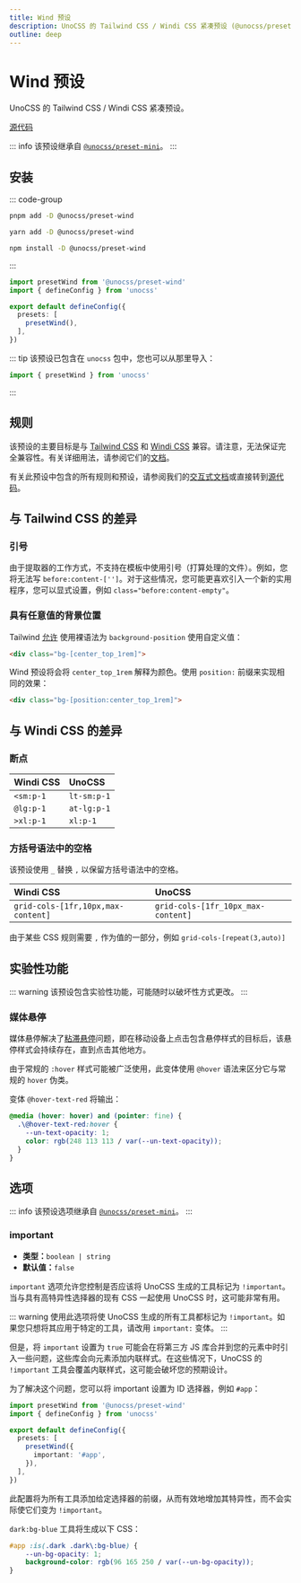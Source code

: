 ```yaml
---
title: Wind 预设
description: UnoCSS 的 Tailwind CSS / Windi CSS 紧凑预设 (@unocss/preset-wind)。
outline: deep
---
```


# Wind 预设

UnoCSS 的 Tailwind CSS / Windi CSS 紧凑预设。

[源代码](https://github.com/unocss/unocss/tree/main/packages/preset-wind)

::: info
该预设继承自 [`@unocss/preset-mini`](/presets/mini)。
:::

## 安装

::: code-group
  ```bash [pnpm]
  pnpm add -D @unocss/preset-wind
  ```
  ```bash [yarn]
  yarn add -D @unocss/preset-wind
  ```
  ```bash [npm]
  npm install -D @unocss/preset-wind
  ```
:::

```ts [uno.config.ts]
import presetWind from '@unocss/preset-wind'
import { defineConfig } from 'unocss'

export default defineConfig({
  presets: [
    presetWind(),
  ],
})
```

::: tip
该预设已包含在 `unocss` 包中，您也可以从那里导入：

```ts
import { presetWind } from 'unocss'
```
:::

## 规则
该预设的主要目标是与 [Tailwind CSS](https://tailwindcss.com/) 和 [Windi CSS](https://windicss.org/) 兼容。请注意，无法保证完全兼容性。有关详细用法，请参阅它们的[文档](https://tailwindcss.com/docs)。

有关此预设中包含的所有规则和预设，请参阅我们的<a href="/interactive/" target="_blank">交互式文档</a>或直接转到[源代码](https://github.com/unocss/unocss/tree/main/packages/preset-wind)。

## 与 Tailwind CSS 的差异

### 引号

由于提取器的工作方式，不支持在模板中使用引号（打算处理的文件）。例如，您将无法写 `before:content-['']`。对于这些情况，您可能更喜欢引入一个新的实用程序，您可以显式设置，例如 `class="before:content-empty"`。

### 具有任意值的背景位置

Tailwind [允许](https://tailwindcss.com/docs/background-position#using-custom-values) 使用裸语法为 `background-position` 使用自定义值：

```html
<div class="bg-[center_top_1rem]">
```

Wind 预设将会将 `center_top_1rem` 解释为颜色。使用 `position:` 前缀来实现相同的效果：

```html
<div class="bg-[position:center_top_1rem]">
```

## 与 Windi CSS 的差异

### 断点

| Windi CSS | UnoCSS |
|:--|:--|
| `<sm:p-1` | `lt-sm:p-1` |
| `@lg:p-1` | `at-lg:p-1` |
| `>xl:p-1` | `xl:p-1`    |

### 方括号语法中的空格

该预设使用 `_` 替换 `,` 以保留方括号语法中的空格。

| Windi CSS | UnoCSS |
|:--|:--|
| `grid-cols-[1fr,10px,max-content]` | `grid-cols-[1fr_10px_max-content]` |

由于某些 CSS 规则需要 `,` 作为值的一部分，例如 `grid-cols-[repeat(3,auto)]`

## 实验性功能

::: warning
该预设包含实验性功能，可能随时以破坏性方式更改。
:::

### 媒体悬停

媒体悬停解决了[粘滞悬停](https://css-tricks.com/solving-sticky-hover-states-with-media-hover-hover/)问题，即在移动设备上点击包含悬停样式的目标后，该悬停样式会持续存在，直到点击其他地方。

由于常规的 `:hover` 样式可能被广泛使用，此变体使用 `@hover` 语法来区分它与常规的 `hover` 伪类。

变体 `@hover-text-red` 将输出：

```css
@media (hover: hover) and (pointer: fine) {
  .\@hover-text-red:hover {
    --un-text-opacity: 1;
    color: rgb(248 113 113 / var(--un-text-opacity));
  }
}
```

## 选项

::: info
该预设选项继承自 [`@unocss/preset-mini`](/presets/mini#选项)。
:::

### important
- **类型：**`boolean | string`
- **默认值：**`false`

`important` 选项允许您控制是否应该将 UnoCSS 生成的工具标记为 `!important`。当与具有高特异性选择器的现有 CSS 一起使用 UnoCSS 时，这可能非常有用。

::: warning
使用此选项将使 UnoCSS 生成的所有工具都标记为 `!important`。如果您只想将其应用于特定的工具，请改用 `important:` 变体。
:::

但是，将 `important` 设置为 `true` 可能会在将第三方 JS 库合并到您的元素中时引入一些问题，这些库会向元素添加内联样式。在这些情况下，UnoCSS 的 `!important` 工具会覆盖内联样式，这可能会破坏您的预期设计。

为了解决这个问题，您可以将 important 设置为 ID 选择器，例如 `#app`：

```ts [uno.config.ts]
import presetWind from '@unocss/preset-wind'
import { defineConfig } from 'unocss'

export default defineConfig({
  presets: [
    presetWind({
      important: '#app',
    }),
  ],
})
```

此配置将为所有工具添加给定选择器的前缀，从而有效地增加其特异性，而不会实际使它们变为 `!important`。

`dark:bg-blue` 工具将生成以下 CSS：

```css
#app :is(.dark .dark\:bg-blue) {
    --un-bg-opacity: 1;
    background-color: rgb(96 165 250 / var(--un-bg-opacity));
}
```
